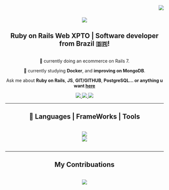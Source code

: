 <img align="right" src="https://visitor-badge.laobi.icu/badge?page_id=wasdevv.wasdevv" />

<h1 align="center">
  <a href="https://git.io/typing-svg">
    <img src="https://readme-typing-svg.herokuapp.com/?font=Righteous&size=35&center=true&vCenter=true&width=500&height=70&duration=4000&lines=Hello!+👋;+I'm+Washington+Pereira!;" />
  </a>
</h1>

<h2 align="center">Ruby on Rails Web XPTO | Software developer from Brazil 🇧🇷!</h2>

<br/>

<div align="center">
  💸 currently doing an ecommerce on Rails 7.
  
  🖤 currently studying **Docker**, and **improving on MongoDB**.

  Ask me about **Ruby on Rails**, **JS**, **GIT/GITHUB**, **PostgreSQL... or anything u want [here](https://github.com/wasdevv/wasdevv/issues)**
</div>

<div align="center">
  <a href="mailto:devvwashington@gmail.com">
    <img src="https://img.shields.io/badge/Gmail-333333?style=for-the-badge&logo=gmail&logoColor=red" target="_blank" />
  </a>
  <a href="https://www.linkedin.com/in/washington-cardoso-6a3558261/" target="_blank">
    <img src="https://img.shields.io/badge/LinkedIn-0077B5?style=for-the-badge&logoColor=white" target="_blank" />
  </a>
  <a href="https://rubyshop-hy0g.onrender.com">
    <img src="https://img.shields.io/badge/Portfolio-FF5722?style=for-the-badge&logoColor=white" target="_blank" />
  </a>
</div>

<hr/>

<h2 align="center">📡 Languages | FrameWorks | Tools </h2>
<br/>
<div align="center"
  <a href="https://skillicons.dev">
    <img src="https://skillicons.dev/icons?i=rails,ruby,js,docker,git,github"> <br/>
    <img src="https://skillicons.dev/icons?i=html,css,jquery,postgres,mongodb,aws" />
  </a>
</div>

<br/>
<hr/>

<div align="center">
  <h2> My Contribuations </h2>
  <br>
  <img src="snake eating my contribuations" src="https://raw.githubusercontent.com/wasdevv/wasdevv/output/github-contribuation-grid-snake svg" />
  <br/><br/><br/>
</div>
